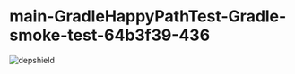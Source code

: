 # main-GradleHappyPathTest-Gradle-smoke-test-64b3f39-436

![depshield](https://depshield.sonatype.org/badges/depshield-prod/main-GradleHappyPathTest-Gradle-smoke-test-64b3f39-436/depshield.svg)
